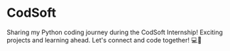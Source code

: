 # CodSoft

Sharing my Python coding journey during the CodSoft Internship! Exciting projects and learning ahead. Let's connect and code together! 💻🐍 
